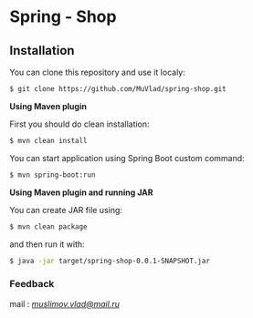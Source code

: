 # **Spring - Shop**

## Installation

You can clone this repository and use it localy:
```sh
$ git clone https://github.com/MuVlad/spring-shop.git
```

**Using Maven plugin**

First you should do clean installation:
```sh
$ mvn clean install
```
You can start application using Spring Boot custom command:
```sh
$ mvn spring-boot:run
```

**Using Maven plugin and running JAR**

You can create JAR file using:
```sh
$ mvn clean package
```
and then run it with:
```sh
$ java -jar target/spring-shop-0.0.1-SNAPSHOT.jar
```

### Feedback
mail : *[muslimov.vlad@mail.ru]()* 


